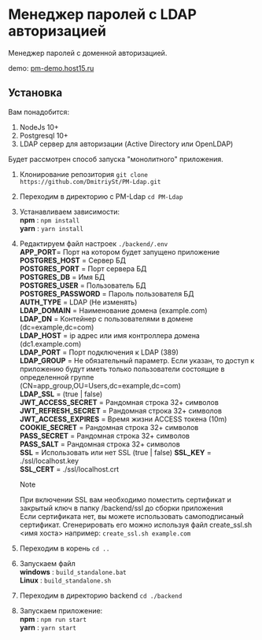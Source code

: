 # Менеджер паролей с LDAP авторизацией 

Менеджер паролей с доменной авторизацией.

demo: [pm-demo.host15.ru](https://pm-demo.host15.ru/)

## Установка
Вам понадобится:
1. NodeJs 10+
2. Postgresql 10+
3. LDAP сервер для авторизации (Active Directory или OpenLDAP)

Будет рассмотрен способ запуска "монолитного" приложения.

1. Клонирование репозитория
```git clone https://github.com/DmitriySt/PM-Ldap.git```
2. Переходим в директорию с PM-Ldap
```cd PM-Ldap```
3. Устанавливаем зависимости:  
   **npm** : `npm install`  
   **yarn** : `yarn install`  
4. Редактируем файл настроек ```./backend/.env```  
   **APP_PORT**= Порт на котором будет запущено приложение  
   **POSTGRES_HOST** = Сервер БД  
   **POSTGRES_PORT** = Порт сервера БД  
   **POSTGRES_DB** = Имя БД  
   **POSTGRES_USER** = Пользователь БД  
   **POSTGRES_PASSWORD** = Пароль пользователя БД  
   **AUTH_TYPE** = LDAP (Не изменять)  
   **LDAP_DOMAIN** = Наименование домена (example.com)  
   **LDAP_DN** = Контейнер с пользователями в домене (dc=example,dc=com)  
   **LDAP_HOST** = ip адрес или имя контроллера домена (dc1.example.com)  
   **LDAP_PORT** = Порт подключения к LDAP (389)  
   **LDAP_GROUP** = Не обязательный параметр. Если указан, то доступ к приложению будут иметь только пользователи состоящие в определенной группе (CN=app_group,OU=Users,dc=example,dc=com)  
   **LDAP_SSL** = (true | false)  
   **JWT_ACCESS_SECRET** = Рандомная строка 32+ символов  
   **JWT_REFRESH_SECRET** = Рандомная строка 32+ символов  
   **JWT_ACCESS_EXPIRES** = Время жизни ACCESS токена (10m)  
   **COOKIE_SECRET** =  Рандомная строка 32+ символов  
   **PASS_SECRET** =  Рандомная строка 32+ символов  
   **PASS_SALT** =  Рандомная строка 32+ символов  
   **SSL** = Использовать или нет SSL (true | false)
   **SSL_KEY** = ./ssl/localhost.key  
   **SSL_CERT** = ./ssl/localhost.crt  

   >[!NOTE]
   >При включении SSL вам необходимо поместить сертификат и закрытый ключ в папку /backend/ssl до сборки приложения  
   > Если сертификата нет, вы можете использовать самоподписаный сертификат. Сгенерировать его можно используя файл create_ssl.sh <имя хоста> например: `create_ssl.sh example.com`
   
5. Переходим в корень ```cd ..```
6. Запускаем файл  
   **windows** : `build_standalone.bat`  
   **Linux** : `build_standalone.sh`
7.  Переходим в директорию backend ```cd ./backend```
8.  Запускаем приложение:  
    **npm** : `npm run start`  
    **yarn** : `yarn start` 
